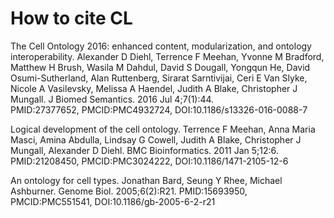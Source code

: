 # How to cite CL

The Cell Ontology 2016: enhanced content, modularization, and ontology interoperability. 
Alexander D Diehl, Terrence F Meehan, Yvonne M Bradford, Matthew H Brush, Wasila M Dahdul, David S Dougall, Yongqun He, David Osumi-Sutherland, Alan Ruttenberg, Sirarat Sarntivijai, Ceri E Van Slyke, Nicole A Vasilevsky, Melissa A Haendel, Judith A Blake, Christopher J Mungall. 
J Biomed Semantics. 2016 Jul 4;7(1):44.  
PMID:27377652, PMCID:PMC4932724, DOI:10.1186/s13326-016-0088-7

Logical development of the cell ontology. 
Terrence F Meehan, Anna Maria Masci, Amina Abdulla, Lindsay G Cowell, Judith A Blake, Christopher J Mungall, Alexander D Diehl. 
BMC Bioinformatics. 2011 Jan 5;12:6. 
PMID:21208450, PMCID:PMC3024222, DOI:10.1186/1471-2105-12-6

An ontology for cell types. 
Jonathan Bard, Seung Y Rhee, Michael Ashburner. 
Genome Biol. 2005;6(2):R21. 
PMID:15693950, PMCID:PMC551541, DOI:10.1186/gb-2005-6-2-r21
